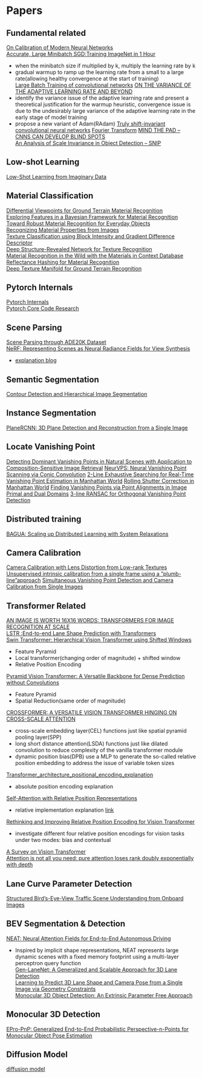 # Papers 

## Fundamental related
[On Calibration of Modern Neural Networks](https://arxiv.org/pdf/1706.04599.pdf)  
[Accurate, Large Minibatch SGD:Training ImageNet in 1 Hour](https://arxiv.org/pdf/1706.02677.pdf)
* when the minibatch size if multiplied by k, multiply the learning rate by k
* gradual warmup to ramp up the learning rate from a small to a large rate(allowing healthy convergence at the start of training)  
[Large Batch Training of convolutional networks](https://arxiv.org/pdf/1708.03888.pdf)
[ON THE VARIANCE OF THE ADAPTIVE LEARNING RATE AND BEYOND](https://arxiv.org/pdf/1908.03265.pdf)
* identify the variance issue of the adaptive learning rate and present a theoretical justification for the warmup heuristic, convergence issue is due to the undesirably large variance of the adaptive learning rate in the early stage of model training
* propose a new variant of Adam(RAdam)
[Truly shift-invariant convolutional neural networks](https://arxiv.org/pdf/2011.14214.pdf)
[Fourier Transform](https://www.princeton.edu/~cuff/ele201/kulkarni_text/frequency.pdf)
[MIND THE PAD – CNNS CAN DEVELOP BLIND SPOTS](https://arxiv.org/pdf/2010.02178.pdf)  
[An Analysis of Scale Invariance in Object Detection – SNIP](https://arxiv.org/pdf/1711.08189.pdf)

## Low-shot Learning
[Low-Shot Learning from Imaginary Data](https://arxiv.org/pdf/1801.05401.pdf)

## Material Classification
[Differential Viewpoints for Ground Terrain Material Recognition](https://arxiv.org/pdf/2009.11072v1.pdf)  
[Exploring Features in a Bayesian Framework for Material Recognition](http://people.csail.mit.edu/celiu/CVPR2010/maltRecogCVPR10.pdf)  
[Toward Robust Material Recognition for Everyday Objects](https://homes.cs.washington.edu/~xren/publication/hu-bmvc11-material.pdf)  
[Recognizing Material Properties from Images](https://arxiv.org/pdf/1801.03127.pdf)  
[Texture Classification using Block Intensity and Gradient Difference Descriptor](https://arxiv.org/pdf/2002.01154.pdf)  
[Deep Structure-Revealed Network for Texture Recognition](https://openaccess.thecvf.com/content_CVPR_2020/papers/Zhai_Deep_Structure-Revealed_Network_for_Texture_Recognition_CVPR_2020_paper.pdf)  
[Material Recognition in the Wild with the Materials in Context Database](https://citeseerx.ist.psu.edu/viewdoc/download?doi=10.1.1.837.3477&rep=rep1&type=pdf)  
[Reflectance Hashing for Material Recognition](https://www.cv-foundation.org/openaccess/content_cvpr_2015/papers/Zhang_Reflectance_Hashing_for_2015_CVPR_paper.pdf)  
[Deep Texture Manifold for Ground Terrain Recognition](https://openaccess.thecvf.com/content_cvpr_2018/papers/Xue_Deep_Texture_Manifold_CVPR_2018_paper.pdf)  

## Pytorch Internals
[Pytorch Internals](http://blog.ezyang.com/2019/05/pytorch-internals/)  
[Pytorch Core Code Research](https://www.miracleyoo.com/2019/12/11/Pytorch-Core-Code-Research/)

## Scene Parsing
[Scene Parsing through ADE20K Dataset](http://people.csail.mit.edu/bzhou/publication/scene-parse-camera-ready.pdf)  
[NeRF: Representing Scenes as Neural Radiance Fields for View Synthesis](https://arxiv.org/pdf/2003.08934.pdf)
* [explanation blog](https://www.keep-current.dev/nerf-representing-scenes-as-neural-radiance-fields-for-view-synthesis/)

## Semantic Segmentation
[Contour Detection and Hierarchical Image Segmentation](https://www2.eecs.berkeley.edu/Research/Projects/CS/vision/grouping/resources.html)

## Instance Segmentation
[PlaneRCNN: 3D Plane Detection and Reconstruction from a Single Image](https://arxiv.org/pdf/1812.04072.pdf)

## Locate Vanishing Point
[Detecting Dominant Vanishing Points in Natural
Scenes with Application to Composition-Sensitive
Image Retrieval](https://arxiv.org/pdf/1608.04267.pdf)
[NeurVPS: Neural Vanishing Point Scanning via Conic Convolution](https://arxiv.org/pdf/1910.06316.pdf)
[2-Line Exhaustive Searching for Real-Time Vanishing Point Estimation in Manhattan World](https://xiaohulugo.github.io/papers/Vanishing_Point_Detection_WACV2017.pdf)
[Rolling Shutter Correction in Manhattan World](https://openaccess.thecvf.com/content_ICCV_2017/papers/Purkait_Rolling_Shutter_Correction_ICCV_2017_paper.pdf)
[Finding Vanishing Points via Point Alignments in Image Primal and Dual Domains](https://openaccess.thecvf.com/content_cvpr_2014/papers/Lezama_Finding_Vanishing_Points_2014_CVPR_paper.pdf)
[3-line RANSAC for Orthogonal Vanishing Point Detection](https://people.inf.ethz.ch/pomarc/pubs/BazinIROS12.pdf)

## Distributed training
[BAGUA: Scaling up Distributed Learning with System Relaxations](https://arxiv.org/pdf/2107.01499.pdf)  

## Camera Calibration
[Camera Calibration with Lens Distortion from Low-rank Textures](https://people.eecs.berkeley.edu/~yima/matrix-rank/Files/calibration.pdf)
[Unsupervised intrinsic calibration from a single frame using a ”plumb-line”approach](https://www.cv-foundation.org/openaccess/content_iccv_2013/papers/Melo_Unsupervised_Intrinsic_Calibration_2013_ICCV_paper.pdf)
[Simultaneous Vanishing Point Detection and Camera Calibration from Single Images](https://citeseerx.ist.psu.edu/viewdoc/download?doi=10.1.1.691.5867&rep=rep1&type=pdf)  

## Transformer Related
[AN IMAGE IS WORTH 16X16 WORDS:
TRANSFORMERS FOR IMAGE RECOGNITION AT SCALE](https://arxiv.org/pdf/2010.11929.pdf)  
[LSTR :End-to-end Lane Shape Prediction with Transformers](https://openaccess.thecvf.com/content/WACV2021/papers/Liu_End-to-End_Lane_Shape_Prediction_With_Transformers_WACV_2021_paper.pdf)  
[Swin Transformer: Hierarchical Vision Transformer using Shifted Windows](https://arxiv.org/pdf/2103.14030.pdf)  
* Feature Pyramid
* Local transformer(changing order of magnitude) + shifted window
* Relative Position Encoding  

[Pyramid Vision Transformer: A Versatile Backbone for Dense Prediction
without Convolutions](https://arxiv.org/pdf/2102.12122.pdf)  
* Feature Pyramid
* Spatial Reduction(same order of magnitude)  

[CROSSFORMER: A VERSATILE VISION TRANSFORMER
HINGING ON CROSS-SCALE ATTENTION](https://arxiv.org/pdf/2108.00154.pdf)  
* cross-scale embedding layer(CEL) functions just like spatial pyramid pooling layer(SPP)  
* long short distance attention(LSDA) functions just like dilated convolution to reduce complexity of the vanilla transformer module  
* dynamic position bias(DPB) use a MLP to generate the so-called relative position embedding to address the issue of variable token sizes  

[Transformer_architecture_positional_encoding_explanation](https://kazemnejad.com/blog/transformer_architecture_positional_encoding/)
* absolute position encoding explanation  

[Self-Attention with Relative Position Representations](https://arxiv.org/pdf/1803.02155.pdf)
* relative implementation explanation [link](https://medium.com/@_init_/how-self-attention-with-relative-position-representations-works-28173b8c245a)  

[Rethinking and Improving Relative Position Encoding for Vision Transformer](https://arxiv.org/pdf/2107.14222.pdf)
* investigate different four relative position encodings for vision tasks under two modes: bias and contextual  

[A Survey on Vision Transformer](https://arxiv.org/pdf/2012.12556.pdf)  
[Attention is not all you need: pure attention loses rank doubly exponentially with depth](https://arxiv.org/pdf/2103.03404.pdf)

## Lane Curve Parameter Detection  
[Structured Bird’s-Eye-View Traffic Scene Understanding from Onboard Images](https://arxiv.org/pdf/2110.01997.pdf)  

## BEV Segmentation & Detection
[NEAT: Neural Attention Fields for End-to-End Autonomous Driving](https://arxiv.org/pdf/2109.04456.pdf)
* Inspired by implicit shape representations, NEAT represents large dynamic scenes with a fixed memory footprint using a multi-layer perceptron query function  
[Gen-LaneNet: A Generalized and Scalable Approach for 3D Lane Detection](https://arxiv.org/pdf/2003.10656.pdf)  
[Learning to Predict 3D Lane Shape and Camera Pose from a Single Image via Geometry Constraints](https://arxiv.org/pdf/2112.15351.pdf)  
[Monocular 3D Object Detection: An Extrinsic Parameter Free Approach](https://openaccess.thecvf.com/content/CVPR2021/papers/Zhou_Monocular_3D_Object_Detection_An_Extrinsic_Parameter_Free_Approach_CVPR_2021_paper.pdf)  

## Monocular 3D Detection
[EPro-PnP: Generalized End-to-End Probabilistic Perspective-n-Points for Monocular Object Pose Estimation](https://arxiv.org/pdf/2203.13254.pdf)

## Diffusion Model
[diffusion model](https://lilianweng.github.io/posts/2021-07-11-diffusion-models/#forward-diffusion-process)